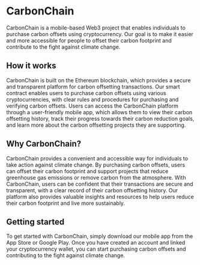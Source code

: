 # CarbonChain

CarbonChain is a mobile-based Web3 project that enables individuals to purchase carbon offsets using cryptocurrency. Our goal is to make it easier and more accessible for people to offset their carbon footprint and contribute to the fight against climate change.

## How it works

CarbonChain is built on the Ethereum blockchain, which provides a secure and transparent platform for carbon offsetting transactions. Our smart contract enables users to purchase carbon offsets using various cryptocurrencies, with clear rules and procedures for purchasing and verifying carbon offsets. Users can access the CarbonChain platform through a user-friendly mobile app, which allows them to view their carbon offsetting history, track their progress towards their carbon reduction goals, and learn more about the carbon offsetting projects they are supporting.


## Why CarbonChain?

CarbonChain provides a convenient and accessible way for individuals to take action against climate change. By purchasing carbon offsets, users can offset their carbon footprint and support projects that reduce greenhouse gas emissions or remove carbon from the atmosphere.
With CarbonChain, users can be confident that their transactions are secure and transparent, with a clear record of their carbon offsetting history. Our platform also provides valuable insights and resources to help users reduce their carbon footprint and live more sustainably.


## Getting started
To get started with CarbonChain, simply download our mobile app from the App Store or Google Play. Once you have created an account and linked your cryptocurrency wallet, you can start purchasing carbon offsets and contributing to the fight against climate change.
